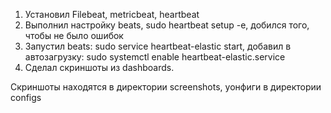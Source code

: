 1. Установил Filebeat, metricbeat, heartbeat
2. Выполнил настройку beats, sudo heartbeat setup -e, добился того, чтобы не было ошибок
3. Запустил beats: sudo service heartbeat-elastic start, добавил в автозагрузку: sudo systemctl enable heartbeat-elastic.service
4. Сделал скриншоты из dashboards.

Скриншоты находятся в директории screenshots, уонфиги в директории configs
